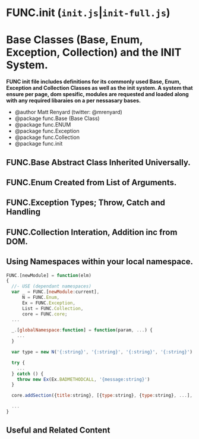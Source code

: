 FUNC.init (`init.js`|`init-full.js`)
==================================================================
Base Classes (Base, Enum, Exception, Collection) and the INIT System.
==================================================================

**FUNC init file includes definitions for its commonly used Base,
Enum, Exception and Collection Classes as well as the init system.
A system that ensure per page, dom spesific, modules are requested
and loaded along with any required libaraies on a per nessasary bases.**

 * @author Matt Renyard (twitter: @mrenyard)
 * @package func.Base (Base Class)
 * @package func.ENUM
 * @package func.Exception
 * @package func.Collection
 * @package func.init

FUNC.Base Abstract Class Inherited Universally.
--------------------------------------------------

FUNC.Enum Created from List of Arguments.
--------------------------------------------------

FUNC.Exception Types; Throw, Catch and Handling 
--------------------------------------------------

FUNC.Collection Interation, Addition inc from DOM. 
--------------------------------------------------

Using Namespaces within your local namespace.
--------------------------------------------------
```javascript
FUNC.[newModule] = function(elm)
{
  //- USE (dependant namespaces)
  var _ = FUNC.[newModule:current],
      N = FUNC.Enum,
      Ex = FUNC.Exception,
      List = FUNC.Collection,
      core = FUNC.core;
  ...

  _.[globalNamespace:function] = function(param, ...) {
    ...
  }

  var type = new N('{:string}', '{:string}', '{:string}', '{:string}')

  try {
    ...
  } catch () {
    throw new Ex(Ex.BADMETHODCALL, '{message:string}')
  }

  core.addSection({title:string}, [{type:string}, {type:string}, ...], {moduleName:string});

  ...
}
```
Useful and Related Content
--------------------------------------------------

